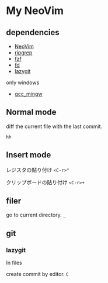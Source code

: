 # My NeoVim

## dependencies

- [NeoVim]()
- [ripgrep]()
- [fzf]()
- [fd]()
- [lazygit]()

only windows

- [gcc_mingw]()

## Normal mode

diff the current file with the last commit.

`hh`

## Insert mode

レジスタの貼り付け
`<C-r>"`

クリップボードの貼り付け
`<C-r>+`

## filer

go to current directory.
`_`

## git

### lazygit

In files

create commit by editor.
`C`

